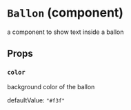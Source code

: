 `Ballon` (component)
====================

a component to show text inside a ballon

Props
-----

### `color`

background color of the ballon

defaultValue: `"#f3f"`

